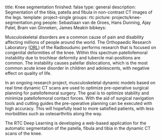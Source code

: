 title: Knee segmentation
finished: false
type: general
description: Segmentation of the tibia, patella and fibula in non-contrast CT images of the legs.
template: project-single
groups: rtc
picture: projects/knee-segmentation.png
people: Sebastiaan van de Groes, Hans Dunning, Ajay Patel, Bram van Ginneken, James Meakin
bibkeys: 

Musculoskeletal disorders are a common cause of pain and disability affecting millions of people around the world. The Orthopaedic Research Laboratory ([ORL]( https://orthopaedicresearchlab.nl/)) of the Radboudumc performs research that is focused on congenital deformities of the knee. Within this spectrum patellofemoral instability due to trochlear deformity and tubercle mal-positions are common. The instability causes patellar dislocations, which is the most common acute knee disorder in children and adolescents, with negative effect on quality of life.
<br>

In an ongoing research project, musculoskeletal dynamic models based on real time dynamic CT scans are used to optimize pre-operative surgical planning for patellofemoral surgery. The goal is to optimize stability and minimize patellofemoral contact forces. With the aid of surgical navigation tools and cutting guides the pre-operative planning can be executed with high accuracy. This will hopefully lead to more satisfied patients, with less morbidities such as osteoarthritis along the way.
<br>

The RTC Deep Learning is developing a web-based application for the automatic segmentation of the patella, fibula and tibia in the dynamic CT scans of the knee. 
